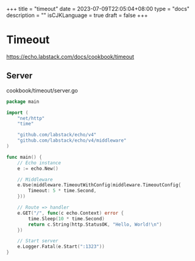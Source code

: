 +++
title = "timeout"
date = 2023-07-09T22:05:04+08:00
type = "docs"
description = ""
isCJKLanguage = true
draft = false
+++

# Timeout

https://echo.labstack.com/docs/cookbook/timeout

## Server

cookbook/timeout/server.go

```go
package main

import (
	"net/http"
	"time"

	"github.com/labstack/echo/v4"
	"github.com/labstack/echo/v4/middleware"
)

func main() {
	// Echo instance
	e := echo.New()

	// Middleware
	e.Use(middleware.TimeoutWithConfig(middleware.TimeoutConfig{
		Timeout: 5 * time.Second,
	}))

	// Route => handler
	e.GET("/", func(c echo.Context) error {
		time.Sleep(10 * time.Second)
		return c.String(http.StatusOK, "Hello, World!\n")
	})

	// Start server
	e.Logger.Fatal(e.Start(":1323"))
}
```